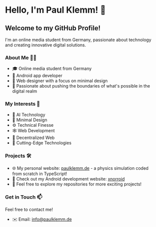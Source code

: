 # Hello, I'm Paul Klemm! 👋

## Welcome to my GitHub Profile!

I'm an online media student from Germany, passionate about technology and creating innovative digital solutions. 

### About Me 👨‍💻

- 🎓 Online media student from Germany
- 📱 Android app developer
- 🎨 Web designer with a focus on minimal design
- 🚀 Passionate about pushing the boundaries of what's possible in the digital realm

### My Interests 🌟

- 🤖 AI Technology
- 🎨 Minimal Design
- ⚙️ Technical Finesse
- 🕸️ Web Development
- 🔗 Decentralized Web
- 🔬 Cutting-Edge Technologies

### Projects 🛠️

- 🌐 My personal website: [paulklemm.de](https://paulklemm.de) - a physics simulation coded from scratch in TypeScript!
- 📱 Check out my Android development website: [xnorroid](https://xnorroid.com)
- 📂 Feel free to explore my repositories for more exciting projects!

### Get in Touch 📫

Feel free to contact me!
- ✉️ Email: [info@paulklemm.de](mailto:info@paulklemm.de)
